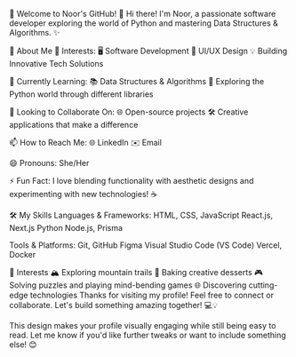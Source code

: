 🌟 Welcome to Noor's GitHub! 🌟
Hi there! I'm Noor, a passionate software developer exploring the world of Python and mastering Data Structures & Algorithms. ✨

🚀 About Me
👀 Interests:
🖥️ Software Development
🎨 UI/UX Design
💡 Building Innovative Tech Solutions

🌱 Currently Learning:
📚 Data Structures & Algorithms
🐍 Exploring the Python world through different libraries

💞️ Looking to Collaborate On:
🌐 Open-source projects
🛠️ Creative applications that make a difference

📫 How to Reach Me:
🌐 LinkedIn
✉️ Email

😄 Pronouns: She/Her

⚡ Fun Fact: I love blending functionality with aesthetic designs and experimenting with new technologies! ☕

🛠️ My Skills
Languages & Frameworks:
HTML, CSS, JavaScript
React.js, Next.js
Python
Node.js, Prisma

Tools & Platforms:
Git, GitHub
Figma
Visual Studio Code (VS Code)
Vercel, Docker

🧩 Interests
🏔️ Exploring mountain trails
🍰 Baking creative desserts
🎮 Solving puzzles and playing mind-bending games
🌐 Discovering cutting-edge technologies
Thanks for visiting my profile! Feel free to connect or collaborate. Let's build something amazing together! 💻💡

This design makes your profile visually engaging while still being easy to read. Let me know if you'd like further tweaks or want to include something else! 😊

<!---
noorverma/noorverma is a ✨ special ✨ repository because its `README.md` (this file) appears on your GitHub profile.
You can click the Preview link to take a look at your changes.
--->
